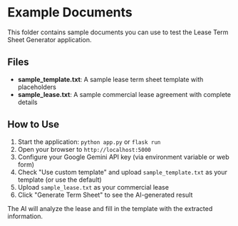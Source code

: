 # Example Documents

This folder contains sample documents you can use to test the Lease Term Sheet Generator application.

## Files

- **sample_template.txt**: A sample lease term sheet template with placeholders
- **sample_lease.txt**: A sample commercial lease agreement with complete details

## How to Use

1. Start the application: `python app.py` or `flask run`
2. Open your browser to `http://localhost:5000`
3. Configure your Google Gemini API key (via environment variable or web form)
4. Check "Use custom template" and upload `sample_template.txt` as your template (or use the default)
5. Upload `sample_lease.txt` as your commercial lease
6. Click "Generate Term Sheet" to see the AI-generated result

The AI will analyze the lease and fill in the template with the extracted information.
